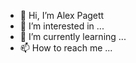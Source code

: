 - 👋 Hi, I’m Alex Pagett
- 👀 I’m interested in ...
- 🌱 I’m currently learning ...
- 📫 How to reach me ...

<!---
AlexPagett/AlexPagett is a ✨ special ✨ repository because its `README.md` (this file) appears on your GitHub profile.
You can click the Preview link to take a look at your changes.
--->

